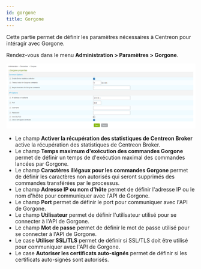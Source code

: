 ```yaml
---
id: gorgone
title: Gorgone
---
```


Cette partie permet de définir les paramètres nécessaires à Centreon pour
intéragir avec Gorgone.

Rendez-vous dans le menu **Administration > Paramètres > Gorgone**.

![image](../../assets/administration/parameters-gorgone.png)

- Le champ **Activer la récupération des statistiques de Centreon Broker**
active la récupération des statistiques de Centreon Broker.
- Le champ **Temps maximum d'exécution des commandes Gorgone** permet de
définir un temps de d'exécution maximal des commandes lancées par Gorgone.
- Le champ **Caractères illégaux pour les commandes Gorgone** permet de
définir les caractères non autorisés qui seront supprimés des commandes
transférées par le processus.
- Le champ **Adresse IP ou nom d'hôte** permet de définir l'adresse IP ou le
nom d'hôte pour communiquer avec l'API de Gorgone.
- Le champ **Port** permet de définir le port pour communiquer avec l'API de
Gorgone.
- Le champ **Utilisateur** permet de définir l'utilisateur utilisé pour se
connecter à l'API de Gorgone.
- Le champ **Mot de passe** permet de définir le mot de passe utilisé pour se
connecter à l'API de Gorgone.
- Le case **Utiliser SSL/TLS** permet de définir si SSL/TLS doit être utilisé
pour communiquer avec l'API de Gorgone.
- Le case **Autoriser les certificats auto-signés** permet de définir si les
certificats auto-signés sont autorisés.
